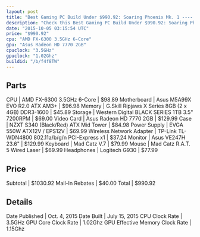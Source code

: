 ```yaml
---
layout: post
title: "Best Gaming PC Build Under $990.92: Soaring Phoenix Mk. 1 ---- Under $1000 With Peripherals "
description: "Check this Best Gaming PC Build Under $990.92: Soaring Phoenix Mk. 1 ---- Under $1000 With Peripherals . CPU: AMD FX-6300 3.5GHz 6-Core, Motherboard: Asus M5A99X EVO R2.0 "
date: "2015-10-05 03:15:54 UTC"
price: "$990.92"
cpu: "AMD FX-6300 3.5GHz 6-Core"
gpu: "Asus Radeon HD 7770 2GB"
cpuclock: "3.5GHz"
gpuclock: "1.02Ghz"
buildid: "/b/f4f8TW"
---
```


## Parts

CPU | AMD FX-6300 3.5GHz 6-Core | $98.89
Motherboard | Asus M5A99X EVO R2.0 ATX AM3+ | $96.98
Memory | G.Skill Ripjaws X Series 8GB (2 x 4GB) DDR3-1600 | $45.89
Storage | Western Digital BLACK SERIES 1TB 3.5" 7200RPM | $69.00
Video Card | Asus Radeon HD 7770 2GB | $129.99
Case | NZXT S340 (Black/Red) ATX Mid Tower | $84.98
Power Supply | EVGA 550W ATX12V / EPS12V | $69.99
Wireless Network Adapter | TP-Link TL-WDN4800 802.11a/b/g/n PCI-Express x1 | $37.24
Monitor | Asus VE247H 23.6" | $129.99
Keyboard | Mad Catz V.7 | $79.99
Mouse | Mad Catz R.A.T. 5 Wired Laser | $69.99
Headphones | Logitech G930 | $77.99

## Price

Subtotal | $1030.92
Mail-In Rebates | $40.00
Total | $990.92

## Details

Date Published | Oct. 4, 2015
Date Built | July 15, 2015
CPU Clock Rate | 3.5GHz
GPU Core Clock Rate | 1.02Ghz
GPU Effective Memory Clock Rate | 1.15Ghz